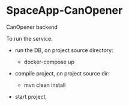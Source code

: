 # SpaceApp-CanOpener
CanOpener backend 


To run the service:

- run the DB, on project source directory:
  * docker-compose up
  
- compile project, on project source dir:
  * mvn clean install
  
- start project, 
